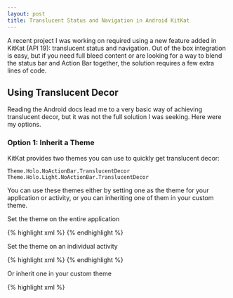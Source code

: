 ```yaml
---
layout: post
title: Translucent Status and Navigation in Android KitKat
---
```


A recent project I was working on required using a new feature added in KitKat (API 19): translucent status and navigation. Out of the box integration is easy, but if you need full bleed content or are looking for a way to blend the status bar and Action Bar together, the solution requires a few extra lines of code.

## Using Translucent Decor

Reading the Android docs lead me to a very basic way of achieving translucent decor, but it was not the full solution I was seeking. Here were my options.

### Option 1: Inherit a Theme

KitKat provides two themes you can use to quickly get translucent decor:

    Theme.Holo.NoActionBar.TranslucentDecor
    Theme.Holo.Light.NoActionBar.TranslucentDecor

You can use these themes either by setting one as the theme for your application or activity, or you can inheriting one of them in your custom theme.

Set the theme on the entire application

{% highlight xml %}
<application android:theme="@style/AppBaseTheme" >
{% endhighlight %}

Set the theme on an individual activity

{% highlight xml %}
<activity android:theme="@style/AppBaseTheme" />
{% endhighlight %}

Or inherit one in your custom theme

{% highlight xml %}
<style name="AppBaseTheme" parent="android:Theme.Holo.NoActionBar.TranslucentDecor">
{% endhighlight %}

### Option 2: Set Style Properties

If you are seeking more control over translucent decor, consider using a custom theme that extends something other than `*.TranslucentDecor` and use the following style properties in your theme:

{% highlight xml %}
<item name="android:windowTranslucentStatus">true</item>
<item name="android:windowTranslucentNavigation">true</item>
{% endhighlight %}

## Caveats

Getting translucent decor is easy, but getting an interface set up properly requires additional work thanks to these caveats:

1. The navigation bar is not always translucent.
2. The navigation bar can appear in different locations depending on the device (handset / tablet).
3. Using a translucent theme or setting the style property `windowTranslucentNavigation=true` will cause your layout to fill the screen even if it means content is hidden behind the navigation bar.
4. Using the predefined themes disables the Action Bar

### Workaround 1: Use *fitsSystemWindows* for content layouts

If your content does not need to be full bleed you can structure your layouts in such a way that the content will reside in an area of the screen that is not blocked by the status or navigation bar. To do this you would set `android:fitsSystemWindows="true"` on the content layout/view in your layout xml.

{% highlight xml %}
<FrameLayout xmlns:android="http://schemas.android.com/apk/res/android"
    android:id="@+id/i_am_full_bleed"
    android:layout_width="match_parent"
    android:layout_height="match_parent" >

    <LinearLayout
        android:id="@+id/i_stay_in_the_content_area"
        android:layout_width="match_parent"
        android:layout_height="match_parent"
        android:fitsSystemWindows="true" >
    </LinearLayout>

</FrameLayout>
{% endhighlight %}

### Workaround 2: Leverage Resource Qualifiers

In my case I needed the content to be full bleed. This meant I had to find a way around the opaque navigation bar and its inconsistent placement. I used resource qualifiers/rules to control when the nav bar would be translucent (see [Android: Providing Resources](http://developer.android.com/guide/topics/resources/providing-resources.html)).

*Note: In my tests the navigation bar was always at the bottom on tablets.*

**Rules:**

1. Base case: set the nav bar to translucent
2. Disable translucent nav bar for landscape
3. Enable translucent nav for landscape on tablets

This looks something like:

**res/values-v19/styles.xml** *(these values are in my theme)*

{% highlight xml %}
<item name="android:windowTranslucentStatus">true</item>
<item name="android:windowTranslucentNavigation">@bool/translucentNavBar</item>
{% endhighlight %}

**res/values-v19/bools.xml** *(Rule 1. enable translucent nav)*

{% highlight xml %}
<bool name="translucentNavBar">true</bool>
{% endhighlight %}

**res/values-land-v19/styles.xml** *(Rule 2. disable translucent nav in landscape)*

{% highlight xml %}
<bool name="translucentNavBar">false</bool>
{% endhighlight %}

**res/values-sw600dp-land-v19.xml** *(Rule 3. enable translucent nav for tablets in landscape)*

{% highlight xml %}
<bool name="translucentNavBar">true</bool>
{% endhighlight %}

## Blending in the Action Bar

Everything is great, except that I would like to be able to control the background of the status and navigation.

Look no further than [SystemBarTint](https://github.com/jgilfelt/SystemBarTint).

This library gives you everything you need to easily set a background on the status bar or navigation bar, and also comes with a few helpful methods that allow you to easily compute the screen space used by these two components. SystemBarTint's documentation is great, so have a look!

I used the following drawable for the Action Bar background:

{% highlight xml %}
<?xml version="1.0" encoding="utf-8"?>
<shape xmlns:android="http://schemas.android.com/apk/res/android"
    android:shape="rectangle"
    android:useLevel="false" >

    <gradient
        android:angle="-90"
        android:endColor="#00000000"
        android:startColor="#BB000000"
        android:type="linear" />

</shape>
{% endhighlight %}

And the following code in my base `Activity` in order to blend the status bar and Action Bar:

{% highlight java %}
SystemBarTintManager tintManager = new SystemBarTintManager(this);
tintManager.setStatusBarTintColor(Color.parseColor("#BB000000"));
tintManager.setStatusBarTintEnabled(true);
{% endhighlight %}